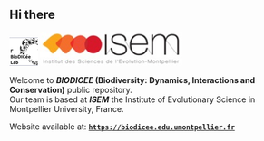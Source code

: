 ## Hi there

<!-- ![](https://raw.githubusercontent.com/biodicee/.github/main/profile/banner-rdatatoolbox_150dpi.png) -->
<img src="/profile/13062379.png"  width="10%"> <img src="/profile/logo_ISEM.jpg"  width="250">

<!--![](https://raw.githubusercontent.com/biodicee/.github/main/profile/13062379.png){width=200 height=200} -->
<!--![](https://raw.githubusercontent.com/biodicee/.github/main/profile/logo_ISEM.jpg) -->

Welcome to  **_BIODICEE_ (Biodiversity: Dynamics, Interactions and Conservation)** public repository. <br>
Our team is based at **_ISEM_** the Institute of Evolutionary Science in Montpellier University, France.


Website available at: [**`https://biodicee.edu.umontpellier.fr`**](https://biodicee.edu.umontpellier.fr)
